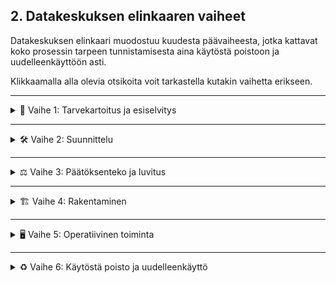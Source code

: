 ## 2. Datakeskuksen elinkaaren vaiheet

Datakeskuksen elinkaari muodostuu kuudesta päävaiheesta, jotka kattavat koko prosessin tarpeen tunnistamisesta aina käytöstä poistoon ja uudelleenkäyttöön asti.

Klikkaamalla alla olevia otsikoita voit tarkastella kutakin vaihetta erikseen.

---

<details>
<summary>🔢 Vaihe 1: Tarvekartoitus ja esiselvitys</summary>

![Vaihe 1](kuvat/Vaihe1.png)

Tässä tärkeässä alkuvaiheessa laaditaan perusta koko datakeskuksen kehittämiselle. Tarkoitus on luoda kokonaisvaltainen ymmärrys hankkeen toteutettavuudesta ja ympäristövaikutuksista. Vaihe sisältää viisi keskeistä osa-aluetta:

1. **Riskianalyysi** – arvioidaan sekä tekniset (esim. järjestelmien luotettavuus), taloudelliset (budjetointi, ROI) että ympäristöriskit (esim. maaperän tila, sään ääri-ilmiöt).  
2. **Kapasiteetin tarve** – määritellään tarvittava laskentateho ja tallennuskapasiteetti nykytilanteeseen ja tulevaisuuden kasvuun perustuen.  
3. **Sijainnin arviointi** – valinta tehdään energian saatavuuden, yhteyksien, logistiikan ja paikallisen infrastruktuurin pohjalta.  
4. **Kustannus–hyötyanalyysi** – vertaillaan investoinnin kokonaiskustannuksia ja pitkän aikavälin hyötyjä, mukaan lukien ympäristöhyödyt.  
5. **Ympäristövaikutusten arviointi** – selvitetään elinkaaren eri vaiheiden vaikutukset, kuten energiankulutus, vedenkäyttö ja hiilijalanjälki.

Tämä vaihe on keskeinen siksi, että pelkkä operatiivisen energian tarkastelu ei riitä; samalla on välttämätöntä huomioida koko elinkaaren ympäristövaikutukset (UNEP DTU, 2020). Lisäksi käytännön konsultointi– ja feasibility-lähteet, kuten Schneider Electricin dokumentti, painottavat, että huolellinen alkuvaiheen analyysi (kuten tarvekartoitus ja sijainnin valinta) on ratkaiseva kokonaiskustannusten sekä projektin aikataulujen hallinnassa (Schneider Electric, 2015).

**Lähteet:**
- UNEP DTU Partnership. (2020). *Environmental sustainability of data centres: A need for a multi-impact and life-cycle approach*. [Linkki](https://c2e2.unepccc.org/wp-content/uploads/sites/3/2020/02/environmental-sustainability-of-data-centres-a-need-for-a-multi-impact-and-life-cycle-approach-brief-1-uk.pdf?utm_source=chatgpt.com)  
- Schneider Electric – Data Center Science Center. (2015). *Fundamentals of Managing the Data Center Life Cycle for Owners*. [Linkki](https://www.insight.com/content/dam/insight-web/en_US/article-images/whitepapers/partner-whitepapers/fundamentals-of-managing-the-data-center-life-cycle-for-owners.pdf?utm_source=chatgpt.com)  

</details>

---

<details>
<summary>🛠️ Vaihe 2: Suunnittelu</summary>

![Vaihe 2](kuvat/Vaihe2.png)

Datakeskuksen suunnitteluvaiheessa tehdään ratkaisevat valinnat, jotka vaikuttavat sekä energiatehokkuuteen että pitkän aikavälin ympäristövaikutuksiin. Kuvastoon on koottu keskeisiä teemoja:

- **Energiatehokkuus** – PUE eli Power Usage Effectiveness on keskeinen mittari, joka kuvaa, kuinka paljon energiaa kuluu IT-laitteiden lisäksi jäähdytykseen ja muuhun infrastruktuuriin. Mitä lähempänä arvo on 1, sitä parempi.  
- **Uusiutuva energia ja hukkalämmön talteenotto** – Suunnittelussa kannattaa huomioida mahdollisuudet käyttää aurinko-, tuuli- tai hukkalämpöenergiaa, mikä vähentää operatiivisia päästöjä ja energian kokonaiskulutusta.  
- **Moniammatillinen tiimityö ja simulointi** – Monialainen yhteistyö (insinöörit, ympäristöasiantuntijat, IT-suunnittelijat) sekä simulointimallit (esim. airflow, energiajärjestelmät) mahdollistavat optimoidut ratkaisut.  
- **Kiertotalous ja elinkaari** – Suunnittelun tulisi huomioida elinkaariajattelu: komponenttien kierrätettävyys, modulaarisuus ja tulevat päivitysmahdollisuudet.

Pelkän operatiivisen energiatehokkuuden optimoinnin (kuten alhainen PUE) sijaan suunnittelun tulee ottaa huomioon koko elinkaaren ympäristövaikutukset (Whitehead ym., 2015). Lisäksi parhaat käytännöt (esim. LBNL:n ohjeistus) sisältävät kattavat suositukset ilmastointijärjestelmien, sähkönsyötön, jäähdytyksen ja lämmön talteenoton yhteensovittamisesta energiatehokkuuden parantamiseksi (LBNL, 2025).

**Lähteet:**
- Whitehead, B., Andrews, D., & Shah, A. (2015). *The life cycle assessment of a UK data centre*. *International Journal of Life Cycle Assessment, 20*, 332–349. [Linkki](https://link.springer.com/article/10.1007/s11367-014-0838-7?utm_source=chatgpt.com)  
- Lawrence Berkeley National Laboratory (2025). *Best Practices Guide for Energy-Efficient Data Center Design*. [Linkki](https://datacenters.lbl.gov/sites/default/files/2025-07/best_practice-guide-data-center-design.pdf)


</details>

---

<details>
<summary>⚖️ Vaihe 3: Päätöksenteko ja luvitus</summary>

![Vaihe 3](kuvat/Vaihe3.png)

Tässä vaiheessa tehdään datakeskuksen toteutuksen kannalta ratkaisevat päätökset ja varmistetaan, että hankkeen eteneminen täyttää sekä viranomaismääräykset että kestävän kehityksen tavoitteet. Prosessi on luonteeltaan monivaiheinen ja monialainen, ja siihen sisältyy neljä keskeistä osa-aluetta.

1. **EU- ja kansallisen tason sääntelykehys** – Toimintaa ohjaavat EU:n ja kansallisen tason määräykset. Näistä keskeinen on EU:n teollisuuspäästödirektiivi (*Industrial Emissions Directive*, IED), joka määrittää suurten teollisuuslaitosten – mukaan lukien merkittävästi energiaa kuluttavat datakeskukset – vähimmäistasoiset ympäristönsuojeluvaatimukset. Direktiivin tavoitteena on ehkäistä ja vähentää ilman, veden ja maaperän pilaantumista hyödyntämällä parasta käyttökelpoista tekniikkaa (BAT, *Best Available Techniques*). Kansallinen lainsäädäntö ja energiatehokkuusvaatimukset, kuten energiatodistus ja ympäristö-, terveys- ja turvallisuusstandardit (EHS), täydentävät sääntelykehystä.

2. **Lupaprosessi ja päätöksenteko** – Tähän sisältyvät investointipäätökset, sijainti- ja teknologiavalinnat sekä näihin liittyvien lupahakemusten ja viranomaisdokumenttien valmistelu ja toimittaminen. Prosessiin kuuluu myös kaavoituksen koordinointi.

3. **Infrastruktuurin suunnittelu ja sijainnin määrittely** – Kattaa liittymisen sähköverkkoon ja kapasiteettivaatimusten varmistamisen, tietoliikenneyhteyksien toteutuksen sekä maankäytön ja alueellisen suunnittelun reunaehtojen huomioimisen.

4. **Ympäristövastuu ja vaikutusten hallinta** – Sisältää ilmasto- ja luontovaikutusten arvioinnin sekä sidosryhmien, erityisesti paikallisyhteisöjen, osallistamisen suunnitteluprosessiin. Tässä yhteydessä huomioidaan myös ympäristöluvat ja niihin liittyvät rajoitukset, kuten melu-, vesi- ja ilmanlaadun sääntely.

Elinkaarilähtöinen arviointimalli on välttämätön, jotta päätöksenteossa ei rajoituta pelkästään operatiivisten tavoitteiden optimointiin, vaan huomioidaan myös rakentamisen ympäristökuormitus ja päästöjen seuranta (Tozzi, 2025). Käytännön kokemukset osoittavat, että ympäristölupien – esimerkiksi varavoimajärjestelmien käytön tai päästöjen hallinnan – käsittely vaatii tarkkaa ajoitusta, sillä kaavoitus- ja lupaprosessien viivästykset voivat merkittävästi hidastaa hankkeen etenemistä (RPS, 2025).

**Lähteet:**
- Tozzi, C. (2025, kesä 11). *Data Center Life Cycle Assessments: A New Sustainability Standard*. *Data Center Knowledge*. [Linkki](https://www.datacenterknowledge.com/data-center-construction/data-center-life-cycle-assessments-the-new-sustainability-standard?utm_source=chatgpt.com)  
- RPS Group. (2025). *Environmental permitting for data centres: What you need and when to apply*. [Linkki](https://www.rpsgroup.com/insights/consulting-uki/environmental-permitting-for-data-centres-what-you-need-and-when-to-apply)  


</details>


---

<details>
<summary>🏗️ Vaihe 4: Rakentaminen</summary>

![Vaihe 4](kuvat/Vaihe4.png)

Rakentamisvaihe merkitsee datakeskuksen elinkaaressa siirtymistä suunnitelmista konkreettiseen toteutukseen. Tässä vaiheessa fyysinen infrastruktuuri luodaan, ja sen valinnat vaikuttavat merkittävästi sekä rakennusvaiheen että koko käyttöiän aikaiseen ympäristökuormitukseen. Rakentamisvaihe voidaan jäsentää neljään pääosa-alueeseen:

1. **Rakennustekniset ratkaisut** – Käsittää datakeskusrakennuksen runkorakenteet, kuormat ja modulaarisuuden. Rakennusmateriaalien valinnalla (esim. vähähiilinen betoni, kierrätetyt teräsrakenteet) voidaan vähentää merkittävästi rakentamisen hiilijalanjälkeä (Cooper ym., 2021).

2. **Teknisen infrastruktuurin asennus** – Sisältää sähkö- ja jäähdytysjärjestelmien, varavoimalaitteiden, kaapeloinnin sekä IT-räkkien ja konesalivarusteiden asennuksen. Näiden energiatehokkuus ja huollettavuus vaikuttavat pitkän aikavälin operatiivisiin kustannuksiin ja päästöihin (Shehabi ym., 2016).

3. **Työmaan turvallisuus ja aikataulun hallinta** – Rakentaminen edellyttää tiukkojen turvallisuusstandardien noudattamista sekä tarkkaa projektinhallintaa, jotta aikatauluviiveet eivät johda kustannusten ja ympäristövaikutusten kasvuun.

4. **Käyttöönottovaiheen valmistelu** – Sisältää laitteistojen testaukset, järjestelmien validoinnin ja infrastruktuurin optimoinnin ennen operatiivisen toiminnan aloitusta. Tämä vaihe on kriittinen, jotta suunnitellut energiatehokkuus- ja luotettavuustavoitteet voidaan saavuttaa heti käyttöönotosta lähtien (LBNL, 2025).

Rakentamisvaiheen päästöt ja energiankulutus voivat muodostaa huomattavan osuuden koko datakeskuksen elinkaaren ympäristövaikutuksista, erityisesti jos käytetään paljon energiaintensiivisiä materiaaleja ja tekniikoita (Whitehead ym., 2015). Siksi rakennusvaiheen optimointi – esimerkiksi modulaarisen rakentamisen ja uusiomateriaalien avulla – on olennainen osa kestävää datakeskussuunnittelua.

**Lähteet:**
- Cooper, S., Hammond, G., & Norman, J. (2021). *Environmental assessment of building materials and technologies for sustainable data centres*. *Journal of Cleaner Production, 315*, 128172. https://doi.org/10.1016/j.jclepro.2021.128172  
- Shehabi, A., Smith, S., Sartor, D., Brown, R., Herrlin, M., Koomey, J., ... & Lintner, W. (2016). *United States Data Center Energy Usage Report*. Lawrence Berkeley National Laboratory. [Linkki](https://eta.lbl.gov/publications/united-states-data-center-energy)  
- Whitehead, B., Andrews, D., & Shah, A. (2015). *The life cycle assessment of a UK data centre*. *International Journal of Life Cycle Assessment, 20*, 332–349. https://doi.org/10.1007/s11367-014-0838-7  
- Lawrence Berkeley National Laboratory (2025). *Best Practices Guide for Energy-Efficient Data Center Design*. [Linkki](https://datacenters.lbl.gov/sites/default/files/2025-07/best_practice-guide-data-center-design.pdf)

</details>

---

<details>
<summary>🖥️ Vaihe 5: Operatiivinen toiminta</summary>

![Vaihe 5](kuvat/vaihe5_2.png)

Operatiivinen vaihe muodostaa datakeskuksen elinkaaren pisimmän ja usein ympäristövaikutuksiltaan merkittävimmän ajanjakson. Tässä vaiheessa varmistetaan, että tietojenkäsittelypalvelut toimivat luotettavasti, tehokkaasti ja ympäristön kannalta kestävällä tavalla. Operatiivinen toiminta sisältää seuraavat keskeiset osa-alueet:

1. **Sähkönsyöttö** – Sähköenergia mahdollistaa palvelimien ja muun infrastruktuurin toiminnan. Jatkuva sähkönsyöttö on varmistettu useilla redundanssijärjestelmillä, kuten varavoimakoneilla ja UPS-laitteilla. Sähkönkulutus muodostaa merkittävän osuuden koko elinkaaren hiilijalanjäljestä, mikä korostaa uusiutuvan energian hyödyntämisen ja energiatehokkuuden merkitystä (Shehabi ym., 2016).

2. **Verkko- ja palvelinresurssien hallinta** – Verkkokytkimet yhdistävät palvelimet lähiverkkoon ja internetiin, ohjaten verkon kautta saapuvat palvelupyynnöt oikeille palvelimille. Palvelimet käsittelevät pyynnöt ja palauttavat tulokset internetin kautta takaisin pyynnön lähettäjälle. Resurssien hallinta vaikuttaa sekä palvelun laatuun että energiankulutukseen (Zhang ym., 2021).

3. **Lämmönhallinta ja jäähdytys** – Palvelinten toiminta tuottaa lämpöä, joka on poistettava tehokkaasti jäähdytysjärjestelmien avulla. Näihin kuuluvat ilma- ja vesijäähdytysratkaisut, kuten *chillereitä* ja lämmönvaihtimia. **Chiller** (jäähdytyskone) siirtää lämpöä nesteestä toiseen jäähdyttämällä kiertävää jäähdytysnestettä, jota käytetään palvelinten ja muun IT-infrastruktuurin lämpötilan hallintaan. Lämmönvaihtimet puolestaan mahdollistavat lämpöenergian siirron kahden nesteen tai ilman välillä ilman suoraa kosketusta, mikä tehostaa jäähdytysprosessia ja mahdollistaa esimerkiksi hukkalämmön talteenoton. Veden käyttö jäähdytyksessä on merkittävä kestävyyshaaste erityisesti alueilla, joilla vesivarat ovat rajalliset (Masanet ym., 2020), ja hukkalämmön hyödyntäminen esimerkiksi kaukolämpöverkossa voi merkittävästi vähentää kokonaisympäristökuormitusta (Oró ym., 2015).

4. **Ympäristötehokkuuden seuranta** – Operatiivisessa vaiheessa hyödynnetään mittareita, kuten PUE (Power Usage Effectiveness) ja WUE (Water Usage Effectiveness), joilla seurataan energiankäytön ja vedenkulutuksen tehokkuutta. Näiden mittareiden avulla voidaan optimoida järjestelmiä ja vähentää pitkän aikavälin ympäristövaikutuksia.

Operatiivinen vaihe voi muodostaa yli 80 % datakeskuksen koko elinkaaren energiankulutuksesta (Shehabi ym., 2016), mikä tekee tästä vaiheesta keskeisen kohteen energiatehokkuus- ja päästövähennystoimille. Yhdistämällä uusiutuvan energian käyttö, kehittyneet jäähdytysratkaisut ja jatkuva optimointi voidaan merkittävästi pienentää operatiivisen toiminnan hiilijalanjälkeä.

**Lähteet:**
- Shehabi, A., Smith, S., Sartor, D., Brown, R., Herrlin, M., Koomey, J., ... & Lintner, W. (2016). *United States Data Center Energy Usage Report*. Lawrence Berkeley National Laboratory. [Linkki](https://eta.lbl.gov/publications/united-states-data-center-energy)  
- Masanet, E., Shehabi, A., Lei, N., Smith, S., & Koomey, J. (2020). *Recalibrating global data center energy-use estimates*. *Science, 367*(6481), 984–986. https://doi.org/10.1126/science.aba3758  
- Oró, E., Depoorter, V., Garcia, A., & Salom, J. (2015). *Energy efficiency and renewable energy integration in data centres. Strategies and modelling review*. *Renewable and Sustainable Energy Reviews, 42*, 429–445. https://doi.org/10.1016/j.rser.2014.10.058  
- Zhang, Q., Cheng, L., & Boutaba, R. (2021). *Cloud data centers: Energy efficiency and sustainable design*. *ACM Computing Surveys, 54*(7), 1–36. https://doi.org/10.1145/3453154  

</details>

---

<details>
<summary>♻️ Vaihe 6: Käytöstä poisto ja uudelleenkäyttö</summary>

![Vaihe 6](kuvat/Vaihe6.png)
</details>
